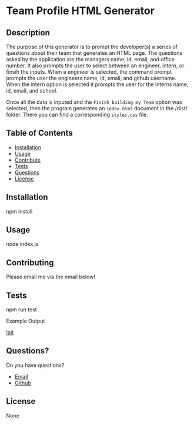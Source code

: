 # Team Profile HTML Generator

## Description

The purpose of this generator is to prompt the developer(s) a series of questions about their team that generates an HTML page. 
The questions asked by the application are the managers name, id, email, and office number. It also prompts the user to select
between an engineer, intern, or finsih the inputs. When a engineer is selected, the command prompt prompts the user the engineers
name, id, email, and github username. When the intern option is selected it prompts the user for the interns name, id, email, and 
school.

Once all the data is inputed and the `Finish building my Team` option was selected, then the program generates an `index.html`
document in the /dist/ folder. There you can find a corresponding `styles.css` file. 

## Table of Contents

- [Installation](#Installation)
- [Usage](#Usage)
- [Contribute](#Contribute)
- [Tests](#Tests)
- [Questions](#Questions)
- [License](#License)

## Installation

npm install

## Usage

node index.js

## Contributing

Please email me via the email below!

## Tests

npm run test

Example Output

[!alt](/assets/images/sample_output.png)

## Questions?

Do you have questions?
- [Email](mailto:avaloserick97@gmail.com)
- [Github](https://github.com/erickjavalos)

## License

None